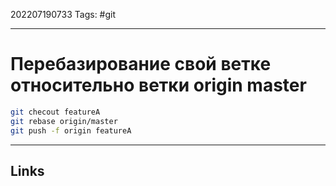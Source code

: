 202207190733
Tags: #git

---

# Перебазирование свой ветке относительно ветки origin master

```bash
git checout featureA
git rebase origin/master
git push -f origin featureA
```

---
## Links